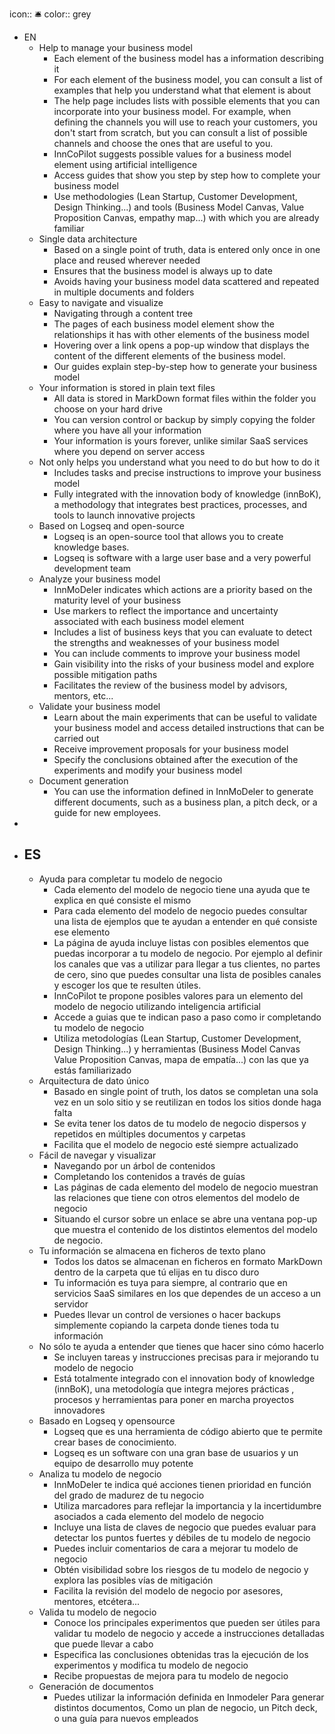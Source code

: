 icon:: 🛎️
color:: grey

- EN
	- Help to manage your business model
		- Each element of the business model has a information describing it
		- For each element of the business model, you can consult a list of examples that help you understand what that element is about
		- The help page includes lists with possible elements that you can incorporate into your business model. For example, when defining the channels you will use to reach your customers, you don't start from scratch, but you can consult a list of possible channels and choose the ones that are useful to you.
		- InnCoPilot suggests possible values for a business model element using artificial intelligence
		- Access guides that show you step by step how to complete your business model
		- Use methodologies (Lean Startup, Customer Development, Design Thinking...) and tools (Business Model Canvas, Value Proposition Canvas, empathy map...) with which you are already familiar
	- Single data architecture
		- Based on a single point of truth, data is entered only once in one place and reused wherever needed
		- Ensures that the business model is always up to date
		- Avoids having your business model data scattered and repeated in multiple documents and folders
	- Easy to navigate and visualize
		- Navigating through a content tree
		- The pages of each business model element show the relationships it has with other elements of the business model
		- Hovering over a link opens a pop-up window that displays the content of the different elements of the business model.
		- Our guides explain step-by-step how to generate your business model
	- Your information is stored in plain text files
		- All data is stored in MarkDown format files within the folder you choose on your hard drive
		- You can version control or backup by simply copying the folder where you have all your information
		- Your information is yours forever, unlike similar SaaS services where you depend on server access
	- Not only helps you understand what you need to do but how to do it
		- Includes tasks and precise instructions to improve your business model
		- Fully integrated with the innovation body of knowledge (innBoK), a methodology that integrates best practices, processes, and tools to launch innovative projects
	- Based on Logseq and open-source
		- Logseq is an open-source tool that allows you to create knowledge bases.
		- Logseq is software with a large user base and a very powerful development team
	- Analyze your business model
		- InnMoDeler indicates which actions are a priority based on the maturity level of your business
		- Use markers to reflect the importance and uncertainty associated with each business model element
		- Includes a list of business keys that you can evaluate to detect the strengths and weaknesses of your business model
		- You can include comments to improve your business model
		- Gain visibility into the risks of your business model and explore possible mitigation paths
		- Facilitates the review of the business model by advisors, mentors, etc...
	- Validate your business model
		- Learn about the main experiments that can be useful to validate your business model and access detailed instructions that can be carried out
		- Receive improvement proposals for your business model
		- Specify the conclusions obtained after the execution of the experiments and modify your business model
	- Document generation
		- You can use the information defined in InnMoDeler to generate different documents, such as a business plan, a pitch deck, or a guide for new employees.
-
- ES
	-
	- Ayuda para completar tu modelo de negocio
		- Cada elemento del modelo de negocio tiene una ayuda que te explica en qué consiste el mismo
		- Para cada elemento del modelo de negocio puedes consultar una lista de ejemplos que te ayudan a entender en qué consiste ese elemento
		- La página de ayuda incluye listas con posibles elementos que puedas incorporar a tu modelo de negocio. Por ejemplo al definir los canales que vas a utilizar para llegar a tus clientes, no partes de cero, sino que puedes consultar una lista de posibles canales y escoger los que te resulten útiles.
		- InnCoPilot te propone posibles valores para un elemento del modelo de negocio utilizando inteligencia artificial
		- Accede a guias que te indican paso a paso como ir completando tu modelo de negocio
		- Utiliza metodologías (Lean Startup, Customer Development, Design Thinking...) y herramientas (Business Model Canvas Value Proposition Canvas, mapa de empatía...) con las que ya estás familiarizado
	- Arquitectura de dato único
		- Basado en single point of truth, los datos se completan una sola vez en un solo sitio y se reutilizan en todos los sitios donde haga falta
		- Se evita tener los datos de tu modelo de negocio dispersos y repetidos en múltiples documentos y carpetas
		- Facilita que el modelo de negocio esté siempre actualizado
	- Fácil de navegar y visualizar
		- Navegando por un árbol de contenidos
		- Completando los contenidos a través de guías
		- Las páginas de cada elemento del modelo de negocio muestran las relaciones que tiene con otros elementos del modelo de negocio
		- Situando el cursor sobre un enlace se abre una ventana pop-up que muestra el contenido de los distintos elementos del modelo de negocio.
	- Tu información se almacena en ficheros de texto plano
		- Todos los datos se almacenan en ficheros en formato MarkDown dentro de la carpeta que tú elijas en tu disco duro
		- Tu información es tuya para siempre, al contrario que en servicios SaaS similares en los que dependes de un acceso a un servidor
		- Puedes llevar un control de versiones o hacer backups simplemente copiando la carpeta donde tienes toda tu información
	- No sólo te ayuda a entender que tienes que hacer sino cómo hacerlo
		- Se incluyen tareas y instrucciones precisas para ir mejorando tu modelo de negocio
		- Está totalmente integrado con el innovation body of knowledge (innBoK), una metodología que integra mejores prácticas , procesos y herramientas para poner en marcha proyectos innovadores
	- Basado en Logseq y opensource
		- Logseq que es una herramienta de código abierto que te permite crear bases de conocimiento.
		- Logseq es un software con una gran base de usuarios y un equipo de desarrollo muy potente
	- Analiza tu modelo de negocio
		- InnMoDeler te indica qué acciones tienen prioridad en función del grado de madurez de tu negocio
		- Utiliza marcadores para reflejar la importancia y la incertidumbre asociados a cada elemento del modelo de negocio
		- Incluye una lista de claves de negocio que puedes evaluar para detectar los puntos fuertes y débiles de tu modelo de negocio
		- Puedes incluir comentarios de cara a mejorar tu modelo de negocio
		- Obtén visibilidad sobre los riesgos de tu modelo de negocio y explora las posibles vías de mitigación
		- Facilita la revisión del modelo de negocio por asesores, mentores, etcétera...
	- Valida tu modelo de negocio
		- Conoce los principales experimentos que pueden ser útiles para validar tu modelo de negocio y accede a instrucciones detalladas que puede llevar a cabo
		- Especifica las conclusiones obtenidas tras la ejecución de los experimentos y modifica tu modelo de negocio
		- Recibe propuestas de mejora para tu modelo de negocio
	- Generación de documentos
		- Puedes utilizar la información definida en Inmodeler Para generar distintos documentos, Como un plan de negocio, un Pitch deck, o una guía para nuevos empleados